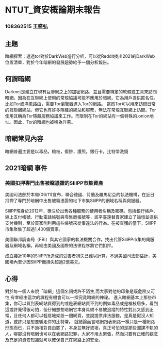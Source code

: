 # NTUT_資安概論期末報告
### 108362515 王盛弘
## 主題  
暗網探索：透過tor對於DarkWeb進行分析，可以從Reddit找出2021的DarkWeb位置清單，對於今年暗網的發展趨勢給予一個分析報告。

## 何謂暗網
Darknet是建立在現有互聯網之上的加密網路，並且需要特定的軟體或工具來訪問暗網。因為在互聯網上使用的常規協議可能不應用於暗網。它為用戶提供匿名性。比如Tor或洋蔥路由，需要Tor瀏覽器進入Tor的網路。
當然Tor可以用來訪問日常的互聯網網站，但它也有許多隱藏的網站和服務，無法在常規互聯網上訪問。Tor使用其稱為Tor隱藏服務協議來工作。而限制在Tor的網站有一個特殊的.onion地址。因此，Tor的暗網也被稱為洋蔥。

## 暗網常見內容
暗網普遍主要是以毒品，槍枝，假鈔，護照，銀行卡，比特幣洗錢

## 2021暗網 事件
### 美國扣押專門出售被竊憑證的SlilPP市集資產
美國司法部於本周(06/11)宣布，聯合德國、荷蘭及羅馬尼亞的執法機構，在近日扣押了專門於暗網中出售被竊憑證的地下市集SlilPP的網域名稱與伺服器。

SlilPP現身於2012年，專注於出售各種服務的使用者名稱及密碼，包括銀行帳戶、線上支付帳號、行動電話帳號與零售商帳號等，該平臺還替賣家建立了論壇並提供支付機制，至於買家則利用這些帳號來從事違法的行為。在被查獲的當下，SlilPP市集聚集了超過1,400個賣家。

美國聯邦調查局（FBI）與其它國家的執法機關合作，找出代管SlilPP市集的伺服器及網域名稱，再經由美國及國際的法律程序將它們扣押。

成立接近10年的SlilPP所造成的受害者損失已難以計算，不過美國司法部估計，美國境內至少因SlilPP而損失超過2億美元。

## 心得
對於每一個人來說「暗網」這個名詞或許不陌生,而大家對他的印象是既危險又可怕,有幸經由這次的課程有機會可以一探究竟暗網的神祕。
進入暗網基本上那些市集，你可以買到表網站買得到的或是表網站買不到的例如毒品或是槍枝居多，看到這或許覺得很可怕，但仔細想想暗網它本身具備不易被追蹤的特性對此又感到正常，且任何人都可以輕易地架設一個網頁，並說提供非法服務，是真是假沒人知道，或許只是想要騙走你的比特幣。
就結論而言暗網跟表網路一樣只是一種網路形態而已，只不過相對自由罷了，本身並無好或壞，真正可怕的是那些圖謀不軌的人，哪那沒有暗網也可以在表網路犯罪，大家不用太緊張，然而只要有正確的觀念及充足的資安知識就可以確保自己在網路上的安全。
